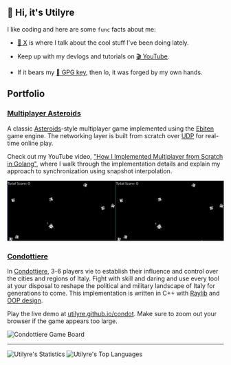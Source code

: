 ## 👋 Hi, it's Utilyre

I like coding and here are some `func` facts about me:

- [💬 X][x] is where I talk about the cool stuff I've been doing lately.

- Keep up with my devlogs and tutorials on [🎬 YouTube][youtube].

- If it bears my [🔑 GPG key][gpg], then lo, it was forged by my own hands.

[x]: https://x.com/utilyre
[youtube]: https://youtube.com/@utilyre
[email]: mailto:utilyre@gmail.com
[gpg]: https://github.com/utilyre.gpg

## Portfolio

### [Multiplayer Asteroids](https://github.com/utilyre/go-asteroids)

A classic [Asteroids](https://en.wikipedia.org/wiki/Asteroids_(video_game))-style
multiplayer game implemented using the [Ebiten](https://ebitengine.org)
game engine. The networking layer is built from scratch over
[UDP](https://en.wikipedia.org/wiki/User_Datagram_Protocol) for real-time online
play.

Check out my YouTube video, ["How I Implemented Multiplayer from Scratch in
Golang"](https://youtu.be/G8nxQ9ESIFA), where I walk through the implementation
details and explain my approach to synchronization using snapshot interpolation.

![Multiplayer Asteroids Demo](https://github.com/utilyre/go-asteroids/blob/main/demo.gif)

### [Condottiere](https://github.com/utilyre/condot)

In [Condottiere](https://boardgamegeek.com/boardgame/112/condottiere), 3-6
players vie to establish their influence and control over the cities and regions
of Italy. Fight with skill and daring and use every tool at your disposal to
reshape the political and military landscape of Italy for generations to come.
This implementation is written in C++ with [Raylib](https://raylib.com) and [OOP
design](./docs/v2.pdf).

Play the live demo at
[utilyre.github.io/condot](https://utilyre.github.io/condot). Make sure to zoom
out your browser if the game appears too large.

![Condottiere Game Board](https://github.com/utilyre/condot/raw/main/gallery/board.png)

---

![Utilyre's Statistics][stats]
![Utilyre's Top Languages][languages]

[stats]: https://github-readme-stats.vercel.app/api?username=utilyre&theme=gruvbox
[languages]: https://github-readme-stats.vercel.app/api/top-langs?username=utilyre&langs_count=8&layout=compact&theme=gruvbox
